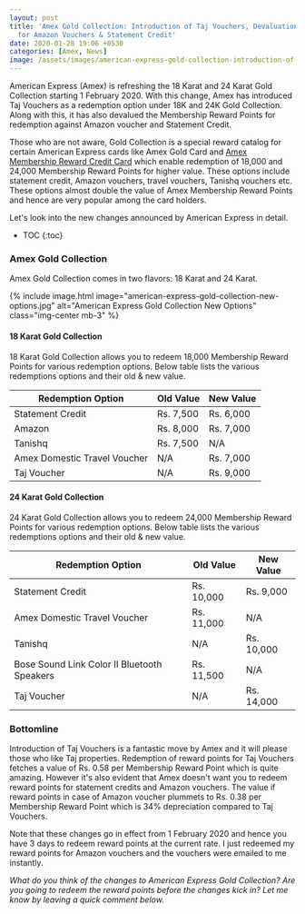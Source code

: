 ```yaml
---
layout: post
title: 'Amex Gold Collection: Introduction of Taj Vouchers, Devaluation
  for Amazon Vouchers & Statement Credit'
date: 2020-01-28 19:06 +0530
categories: [Amex, News]
image: /assets/images/american-express-gold-collection-introduction-of-taj-vouchers-devaluation-of-amazon-vouchers-statement-credit.jpg
---
```


American Express (Amex) is refreshing the 18 Karat and 24 Karat Gold Collection starting 1 February 2020. With this change, Amex has introduced Taj Vouchers as a redemption option under 18K and 24K Gold Collection. Along with this, it has also devalued the Membership Reward Points for redemption against Amazon voucher and Statement Credit.

Those who are not aware, Gold Collection is a special reward catalog for certain American Express cards like Amex Gold Card and [Amex Membership Reward Credit Card](/american-express-membership-rewards-credit-card-mrcc-review/) which enable redemption of 18,000 and 24,000 Membership Reward Points for higher value. These options include statement credit, Amazon vouchers, travel vouchers, Tanishq vouchers etc. These options almost double the value of Amex Membership Reward Points and hence are very popular among the card holders.

Let's look into the new changes announced by American Express in detail.

<!-- prettier-ignore -->
* TOC
{:toc}

### Amex Gold Collection

Amex Gold Collection comes in two flavors: 18 Karat and 24 Karat.

{% include image.html image="american-express-gold-collection-new-options.jpg" alt="American Express Gold Collection New Options" class="img-center mb-3" %}

#### 18 Karat Gold Collection

18 Karat Gold Collection allows you to redeem 18,000 Membership Reward Points for various redemption options. Below table lists the various redemptions options and their old & new value.

<table class="table" style="display: block;overflow-x: auto">
   <thead class="thead-dark">
       <tr>
         <th scope="col"> Redemption Option</th>
           <th scope="col"> Old Value</th>
           <th scope="col"> New Value</th>
       </tr>
   </thead>
   <tbody>
       <tr>
         <td> Statement Credit </td>
         <td> Rs. 7,500 </td>
           <td> Rs. 6,000 </td>
       </tr>
       <tr>
         <td> Amazon </td>
         <td> Rs. 8,000 </td>
           <td> Rs. 7,000 </td>
       </tr>
       <tr>
         <td> Tanishq </td>
         <td> Rs. 7,500 </td>
           <td> N/A </td>
       </tr>
       <tr>
         <td> Amex Domestic Travel Voucher </td>
         <td> N/A </td>
           <td> Rs. 7,000 </td>
       </tr>
       <tr>
         <td> Taj Voucher </td>
         <td> N/A </td>
           <td> Rs. 9,000 </td>
       </tr>
   </tbody>
</table>
 
#### 24 Karat Gold Collection
 
24 Karat Gold Collection allows you to redeem 24,000 Membership Reward Points for various redemption options. Below table lists the various redemptions options and their old & new value.
 
<table class="table" style="display: block;overflow-x: auto">
   <thead class="thead-dark">
       <tr>
         <th scope="col"> Redemption Option</th>
           <th scope="col"> Old Value</th>
           <th scope="col"> New Value</th>
       </tr>
   </thead>
   <tbody>
       <tr>
         <td> Statement Credit </td>
         <td> Rs. 10,000 </td>
           <td> Rs. 9,000 </td>
       </tr>
       <tr>
         <td> Amex Domestic Travel Voucher </td>
         <td> Rs. 11,000 </td>
           <td> N/A </td>
       </tr>
       <tr>
         <td> Tanishq </td>
         <td> N/A </td>
           <td> Rs. 10,000 </td>
       </tr>
       <tr>
         <td> Bose Sound Link Color II Bluetooth Speakers </td>
         <td> Rs. 11,500 </td>
           <td> N/A </td>
       </tr>
       <tr>
         <td> Taj Voucher </td>
         <td> N/A </td>
           <td> Rs. 14,000 </td>
       </tr>
   </tbody>
</table>
 
### Bottomline
 
Introduction of Taj Vouchers is a fantastic move by Amex and it will please those who like Taj properties. Redemption of reward points for Taj Vouchers fetches a value of Rs. 0.58 per Membership Reward Point which is quite amazing. However it's also evident that Amex doesn't want you to redeem reward points for statement credits and Amazon vouchers. The value if reward points in case of Amazon voucher plummets to Rs. 0.38 per Membership Reward Point which is 34% depreciation compared to Taj Vouchers.
 
Note that these changes go in effect from 1 February 2020 and hence you have 3 days to redeem reward points at the current rate. I just redeemed my reward points for Amazon vouchers and the vouchers were emailed to me instantly.
 
_What do you think of the changes to American Express Gold Collection? Are you going to redeem the reward points before the changes kick in? Let me know by leaving a quick comment below._
